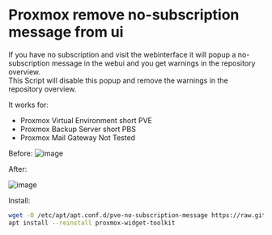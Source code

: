 # Proxmox remove no-subscription message from ui

If you have no subscription and visit the webinterface it will popup a no-subscription message in the webui and you get warnings in the repository overview.  
This Script will disable this popup and remove the warnings in the repository overview.

It works for: 
* Proxmox Virtual Environment short PVE
* Proxmox Backup Server short PBS
* Proxmox Mail Gateway Not Tested

Before:
![image](https://github.com/thethink3r/Proxmox-remove-no-subscription-message/assets/132231658/fa89042f-11a1-48d8-89da-37d86237db5f)

After:

![image](https://github.com/thethink3r/Proxmox-remove-no-subscription-message/assets/132231658/a8235b40-4b65-4731-b2fa-3aeb2cd91563)

Install:
```bash
wget -O /etc/apt/apt.conf.d/pve-no-subscription-message https://raw.githubusercontent.com/thethink3r/Proxmox-remove-no-subscription-message/main/
apt install --reinstall proxmox-widget-toolkit
```
